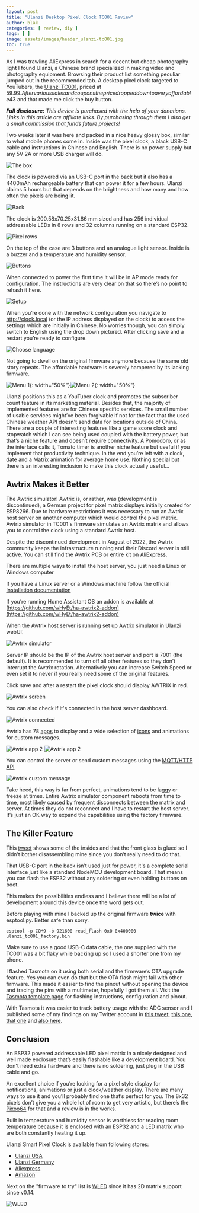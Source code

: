 ```yaml
---
layout: post
title: "Ulanzi Desktop Pixel Clock TC001 Review"
author: blak
categories: [ review, diy ]
tags: [ ]
image: assets/images/header_ulanzi-tc001.jpg
toc: true
---
```


As I was trawling AliExpress in search for a decent but cheap photography light I found Ulanzi, a Chinese brand specialized in making video and photography equipment. Browsing their product list something peculiar jumped out in the recommended tab. A desktop pixel clock targeted to YouTubers, the [Ulanzi TC001](https://www.aliexpress.com/item/1005005008682055.html?aff_fcid=7374165db722428496e61c6bcc419798-1677795423954-06815-_DmL2CXT&tt=CPS_NORMAL&aff_fsk=_DmL2CXT&aff_platform=shareComponent-detail&sk=_DmL2CXT&aff_trace_key=7374165db722428496e61c6bcc419798-1677795423954-06815-_DmL2CXT&terminal_id=3f8c776975fd455ba956809c02d71a91&afSmartRedirect=y), priced at 59.99$. After various sales and coupons the price dropped down to a very affordable 43$ and that made me click the buy button.

_**Full disclosure:** This device is purchased with the help of your donations. Links in this article are affiliate links. By purchasing through them I also get a small commission that funds future projects!_

Two weeks later it was here and packed in a nice heavy glossy box, similar to what mobile phones come in. Inside was the pixel clock, a black USB-C cable and instructions in Chinese and English. There is no power supply but any 5V 2A or more USB charger will do.

![The box](/assets/images/ulanzi-tc001/box.jpg)

The clock is powered via an USB-C port in the back but it also has  a 4400mAh rechargeable battery that can power it for a few hours. Ulanzi claims 5 hours but that depends on the brightness and how many and how often the pixels are being lit.

![Back](/assets/images/ulanzi-tc001/back.jpg)

The clock is 200.58x70.25x31.86 mm sized and has 256 individual addressable LEDs in 8 rows and 32 columns running on a standard ESP32.

![Pixel rows](/assets/images/ulanzi-tc001/pixelrows.jpg)


On the top of the case are 3 buttons and an analogue light sensor. Inside is a buzzer and a temperature and humidity sensor.

![Buttons](/assets/images/ulanzi-tc001/buttons.jpg)

When connected to power the first time it will be in AP mode ready for configuration. The instructions are very clear on that so there’s no point to rehash it here.

![Setup](/assets/images/ulanzi-tc001/setup.jpg)

When you’re done with the network configuration you navigate to http://clock.local (or the IP address displayed on the clock) to access the settings which are initially in Chinese. No worries though, you can simply switch to English using the drop down pictured. After clicking save and a restart you’re ready to configure.

![Choose language](/assets/images/ulanzi-tc001/chooselanguage.jpg)

Not going to dwell on the original firmware anymore because the same old story repeats. The affordable hardware is severely hampered by its lacking firmware.

![Menu 1](/assets/images/ulanzi-tc001/menu1.jpg){: width="50%"}![Menu 2](/assets/images/ulanzi-tc001/menu2.jpg){: width="50%"}

Ulanzi positions this as a YouTuber clock and promotes the subscriber count feature in its marketing material. Besides that, the majority of implemented features are for Chinese specific services. The small number of usable services might’ve been forgivable if not for the fact that the used Chinese weather API doesn't send data for locations outside of China. There are a couple of interesting features like a game score clock and stopwatch which I can see being used coupled with the battery power, but that’s a niche feature and doesn’t require connectivity. A Pomodoro, or as the interface calls it, Tomato timer is another niche feature but useful if you implement that productivity technique.  In the end you’re left with a clock, date and a Matrix animation for average home use. Nothing special but there is an interesting inclusion to make this clock actually useful…

## Awtrix Makes it Better

The Awtrix simulator! Awtrix is, or rather, was (development is discontinued), a German project for pixel matrix displays initially created for ESP8266. Due to hardware restrictions it was necessary to run an Awtrix host server on another computer which would control the pixel matrix. Awtrix simulator in TC001's firmware simulates an Awtrix matrix and allows you to control the clock using a standard Awtrix host.

Despite the discontinued development in August of 2022, the Awtrix community keeps the infrastructure running and their Discord server is still active. You can still find the Awtrix PCB or entire kit on [AliExpress](https://www.aliexpress.com/item/1005004968183283.html?aff_fcid=cf1104a997f84a3faf1f58123bfb477a-1676674547092-06203-_DCmZHjL&tt=CPS_NORMAL&aff_fsk=_DCmZHjL&aff_platform=shareComponent-detail&sk=_DCmZHjL&aff_trace_key=cf1104a997f84a3faf1f58123bfb477a-1676674547092-06203-_DCmZHjL&terminal_id=165068c405fe431e83f4b86336c9e8c9&afSmartRedirect=y).

There are multiple ways to install the host server, you just need a Linux or Windows computer

If you have a Linux server or a Windows machine follow the official [Installation documentation](https://awtrixdocs.blueforcer.de/#/en-en/host)

If you’re running Home Assistant OS an addon is available at [https://github.com/wHyEt/ha-awtrix2-addon](https://github.com/wHyEt/ha-awtrix2-addon)

When the Awtrix host server is running set up Awtrix simulator in Ulanzi webUI:

![Awtrix simulator](/assets/images/ulanzi-tc001/awtrixsim.jpg)

Server IP should be the IP of the Awtrix host server and port is 7001 (the default). It is recommended to turn off all other features so they don’t interrupt the Awtrix rotation. Alternatively you can increase Switch Speed or even set it to never if you really need some of the original features.

Click save and after a restart the pixel clock should display AWTRIX in red. 

![Awtrix screen](/assets/images/ulanzi-tc001/awtrixscreen.jpg)

You can also check if it's connected in the host server dashboard.

![Awtrix connected](/assets/images/ulanzi-tc001/matrixconnected.jpg)

Awtrix has 78 [apps](https://awtrix.blueforcer.de/apps.html) to display and a wide selection of [icons](https://awtrixdocs.blueforcer.de/#/en-en/icondb) and animations for custom messages.

![Awtrix app 2](/assets/images/ulanzi-tc001/awtrixapp1.jpg)
![Awtrix app 2](/assets/images/ulanzi-tc001/awtrixapp2.jpg)

You can control the server or send custom messages using the [MQTT/HTTP API](https://awtrixdocs.blueforcer.de/#/en-en/api)

![Awtrix custom message](/assets/images/ulanzi-tc001/awtrixcustom.jpg)

Take heed, this way is far from perfect, animations tend to be laggy or freeze at times. Entire Awtrix simulator component reboots from time to time, most likely caused by frequent disconnects between the matrix and server. At times they do not reconnect and I have to restart the host server. It’s just an OK way to expand the capabilities using the factory firmware.

## The Killer Feature

This [tweet](https://twitter.com/rm83/status/1621194459965788160) shows some of the insides and that the front glass is glued so I didn’t bother disassembling mine since you don’t really need to do that.

That USB-C port in the back isn’t used just for power, it's a complete serial interface just like a standard NodeMCU development board. That means you can flash the ESP32 without any soldering or even holding buttons on boot. 

This makes the possibilities endless and I believe there will be a lot of development around this device once the word gets out. 

Before playing with mine I backed up the original firmware **twice** with esptool.py. Better safe than sorry.

```
esptool -p COM9 -b 921600 read_flash 0x0 0x400000 ulanzi_tc001_factory.bin
```

Make sure to use a good USB-C data cable, the one supplied with the TC001 was a bit flaky while backing up so I used a shorter one from my phone.

I flashed Tasmota on it using both serial and the firmware’s OTA upgrade feature. Yes you can even do that but the OTA flash might fail with other firmware. This made it easier to find the pinout without opening the device and tracing the pins with a multimeter, hopefully I got them all. Visit the [Tasmota template page](https://templates.blakadder.com/ulanzi_TC001.html) for flashing instructions, configuration and pinout.

With Tasmota it was easier to track battery usage with the ADC sensor and I published some of my findings on my Twitter account in [this tweet](https://twitter.com/blakadder_/status/1627804035586613249?s=20), [this one](https://twitter.com/blakadder_/status/1628519020482686977?s=20), [that one](https://twitter.com/blakadder_/status/1627313265146576897?s=20) and [also here](https://twitter.com/blakadder_/status/1627268288240648194?s=20).

## Conclusion

An ESP32 powered addressable LED pixel matrix in a nicely designed and well made enclosure that’s easily flashable like a development board. You don't need extra hardware and there is no soldering, just plug in the USB cable and go.

An excellent choice if you’re looking for a pixel style display for notifications, animations or just a clock/weather display. There are many ways to use it and you’ll probably find one that’s perfect for you. The 8x32 pixels don’t give you a whole lot of room to get very artistic, but there’s the [Pixoo64](https://collabs.shop/hpilym) for that and a review is in the works.

 

Built in temperature and humidity sensor is worthless for reading room temperature because it is enclosed with an ESP32 and a LED matrix who are both constantly heating it up.

Ulanzi Smart Pixel Clock is available from following stores:
- [Ulanzi USA](https://www.ulanzi.com/products/ulanzi-pixel-smart-clock-2882?aff=800)
- [Ulanzi Germany](https://www.ulanzi.de/products/ulanzi-pixel-smart-uhr-2882?ref=blakadder)
- [Aliexpress](https://www.aliexpress.com/item/1005005034439849.html?aff_fcid=d5a66d494fcb4a53b1eba0e6d34f656c-1677795402854-08330-_DkwGxYt&tt=CPS_NORMAL&aff_fsk=_DkwGxYt&aff_platform=shareComponent-detail&sk=_DkwGxYt&aff_trace_key=d5a66d494fcb4a53b1eba0e6d34f656c-1677795402854-08330-_DkwGxYt&terminal_id=3f8c776975fd455ba956809c02d71a91&afSmartRedirect=y)
- [Amazon](https://www.amazon.com/dp/B0BS8Q9749?tag=blakaddertemp-20)

Next on the "firmware to try" list is [WLED](https://kno.wled.ge/) since it has 2D matrix support since v0.14.

![WLED](/assets/images/ulanzi-tc001/wled.jpg)
